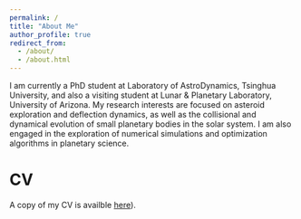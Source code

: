 ```yaml
---
permalink: /
title: "About Me"
author_profile: true
redirect_from: 
  - /about/
  - /about.html
---
```


I am currently a PhD student at Laboratory of AstroDynamics, Tsinghua University, and also a visiting student at Lunar & Planetary Laboratory, University of Arizona. My research interests are focused on asteroid exploration and deflection dynamics, as well as the collisional and dynamical evolution of small planetary bodies in the solar system. I am also engaged in the exploration of numerical simulations and optimization algorithms in planetary science.

# CV
A copy of my CV is availble [here](https://jiaoyf-thu.github.io/files/Rezume.pdf)).
